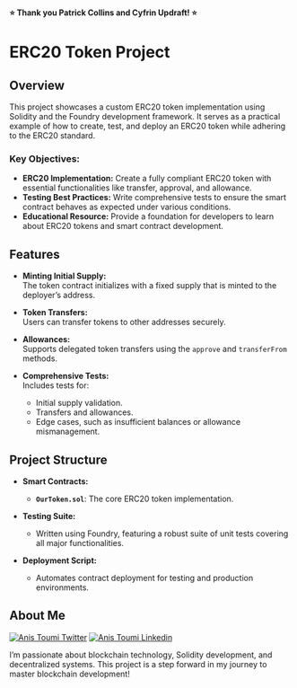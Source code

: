 **⭐️ Thank you Patrick Collins and Cyfrin Updraft! ⭐️**


# ERC20 Token Project

## **Overview**

This project showcases a custom ERC20 token implementation using Solidity and the Foundry development framework. It serves as a practical example of how to create, test, and deploy an ERC20 token while adhering to the ERC20 standard.

### Key Objectives:

- **ERC20 Implementation:** Create a fully compliant ERC20 token with essential functionalities like transfer, approval, and allowance.
- **Testing Best Practices:** Write comprehensive tests to ensure the smart contract behaves as expected under various conditions.
- **Educational Resource:** Provide a foundation for developers to learn about ERC20 tokens and smart contract development.



## **Features**

- **Minting Initial Supply:**  
The token contract initializes with a fixed supply that is minted to the deployer’s address.

- **Token Transfers:**  
Users can transfer tokens to other addresses securely.

- **Allowances:**  
Supports delegated token transfers using the `approve` and `transferFrom` methods.

- **Comprehensive Tests:**  
Includes tests for:
  - Initial supply validation.
  - Transfers and allowances.
  - Edge cases, such as insufficient balances or allowance mismanagement.


## **Project Structure**

- **Smart Contracts:**  
  - **`OurToken.sol`**: The core ERC20 token implementation.

- **Testing Suite:**  
  - Written using Foundry, featuring a robust suite of unit tests covering all major functionalities.

- **Deployment Script:**  
  - Automates contract deployment for testing and production environments.



## **About Me**

[![Anis Toumi Twitter](https://img.shields.io/badge/Twitter-1DA1F2?style=for-the-badge&logo=twitter&logoColor=white)](https://twitter.com/Anis_NFT)
[![Anis Toumi Linkedin](https://img.shields.io/badge/Linkedin-0e76a8?style=for-the-badge&logo=linkedin&logoColor=white)](https://www.linkedin.com/in/anis-toumi-1b158a83)

I’m passionate about blockchain technology, Solidity development, and decentralized systems. This project is a step forward in my journey to master blockchain development!
